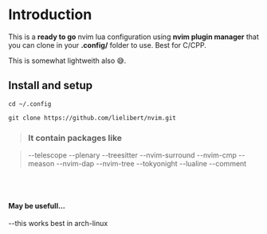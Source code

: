 # Introduction

This is a **ready to go** nvim lua  configuration using **nvim plugin manager**  that you can clone in your **.config/** folder to use. Best for C/CPP.

This is somewhat lightweith also 😅.



## Install and setup
```
cd ~/.config
```

```
git clone https://github.com/lielibert/nvim.git
```



> ### It contain packages like

> --telescope
> --plenary
> --treesitter
> --nvim-surround
> --nvim-cmp
> --meason
> --nvim-dap
> --nvim-tree
> --tokyonight
> --lualine
> --comment


</br>
</br>

#### May be usefull...

--this works best in arch-linux

